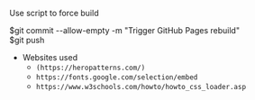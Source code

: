 Use script to force build

$git commit --allow-empty -m "Trigger GitHub Pages rebuild" <br>
$git push

- Websites used
  - `(https://heropatterns.com/)`
  - `https://fonts.google.com/selection/embed`
  - `https://www.w3schools.com/howto/howto_css_loader.asp`

